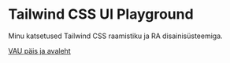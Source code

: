 # Tailwind CSS UI Playground

Minu katsetused Tailwind CSS raamistiku ja RA disainisüsteemiga.

[VAU päis ja avaleht](./layouts/main_grid.html)